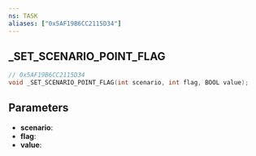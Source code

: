 ```yaml
---
ns: TASK
aliases: ["0x5AF19B6CC2115D34"]
---
```

## _SET_SCENARIO_POINT_FLAG

```c
// 0x5AF19B6CC2115D34
void _SET_SCENARIO_POINT_FLAG(int scenario, int flag, BOOL value);
```

## Parameters
* **scenario**:
* **flag**:
* **value**:
